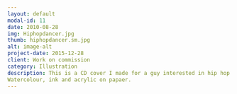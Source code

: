 ```yaml
---
layout: default
modal-id: 11
date: 2010-08-28
img: Hiphopdancer.jpg
thumb: hiphopdancer.sm.jpg
alt: image-alt
project-date: 2015-12-28
client: Work on commission
category: Illustration
description: This is a CD cover I made for a guy interested in hip hop dance.
Watercolour, ink and acrylic on papaer.
---
```

